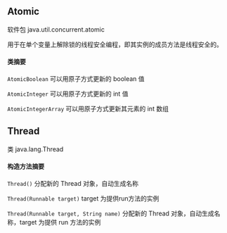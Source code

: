 ## Atomic

软件包 java.util.concurrent.atomic

用于在单个变量上解除锁的线程安全编程，即其实例的成员方法是线程安全的。

#### 类摘要

`AtomicBoolean`  可以用原子方式更新的 boolean 值

`AtomicInteger`  可以用原子方式更新的 int 值

`AtomicIntegerArray` 可以用原子方式更新其元素的 int 数组



## Thread

类 java.lang.Thread

#### 构造方法摘要

`Thread()` 分配新的 Thread 对象，自动生成名称

`Thread(Runnable target)` target 为提供run方法的实例

`Thread(Runnable target, String name)`  分配新的 Thread 对象，自动生成名称，target 为提供 run 方法的实例




